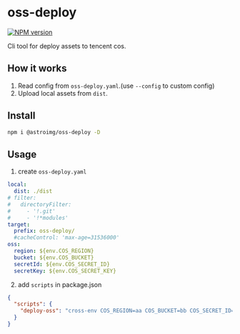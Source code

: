 # oss-deploy

[![NPM version][npm-image]][npm-url]

[npm-image]: https://img.shields.io/npm/v/@astroimg/oss-deploy.svg?style=flat-square
[npm-url]: https://npmjs.org/package/@astroimg/oss-deploy

Cli tool for deploy assets to tencent cos.

## How it works

1. Read config from `oss-deploy.yaml`.(use `--config` to custom config)
2. Upload local assets from `dist`.

## Install

```bash
npm i @astroimg/oss-deploy -D
```

## Usage

1. create `oss-deploy.yaml`

```yaml
local:
  dist: ./dist
# filter:
#   directoryFilter:
#     - '!.git'
#     - '!*modules'
target:
  prefix: oss-deploy/
  #cacheControl: 'max-age=31536000'
oss:
  region: ${env.COS_REGION}
  bucket: ${env.COS_BUCKET}
  secretId: ${env.COS_SECRET_ID}
  secretKey: ${env.COS_SECRET_KEY}
```

2. add `scripts` in package.json

```json
{
  "scripts": {
    "deploy-oss": "cross-env COS_REGION=aa COS_BUCKET=bb COS_SECRET_ID=cc COS_SECRET_KEY=dd oss-deploy upload"
  }
}
```

